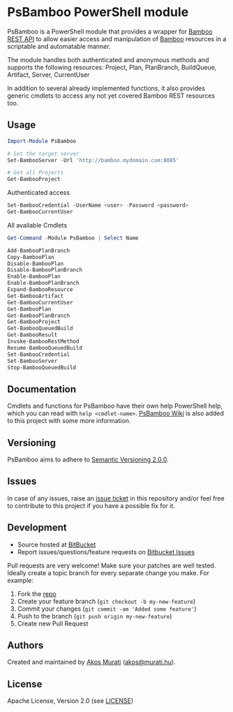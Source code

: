 PsBamboo PowerShell module
==========================

PsBamboo is a PowerShell module that provides a wrapper for [Bamboo][bamboo]
[REST API][bambooapi] to allow easier access and manipulation of [Bamboo][bamboo]
resources in a scriptable and automatable manner.

The module handles both authenticated and anonymous methods and supports the following
resources: Project, Plan, PlanBranch, BuildQueue, Artifact, Server, CurrentUser

In addition to several already implemented functions, it also provides
generic cmdlets to access any not yet covered Bamboo REST resources too.

## Usage
```powershell
Import-Module PsBamboo

# Set the target server
Set-BambooServer -Url 'http://bamboo.mydomain.com:8085'

# Get all Projects
Get-BambooProject
```

Authenticated access
```powershell
Set-BambooCredential -UserName <user> -Password <password>
Get-BambooCurrentUser
```

All available Cmdlets
```powershell
Get-Command -Module PsBamboo | Select Name

Add-BambooPlanBranch
Copy-BambooPlan
Disable-BambooPlan
Disable-BambooPlanBranch
Enable-BambooPlan
Enable-BambooPlanBranch
Expand-BambooResource
Get-BambooArtifact
Get-BambooCurrentUser
Get-BambooPlan
Get-BambooPlanBranch
Get-BambooProject
Get-BambooQueuedBuild
Get-BambooResult
Invoke-BambooRestMethod
Resume-BambooQueuedBuild
Set-BambooCredential
Set-BambooServer
Stop-BambooQueuedBuild
```

## Documentation
Cmdlets and functions for PsBamboo have their own help PowerShell help, which
you can read with `help <cmdlet-name>`. [PsBamboo Wiki][wiki] is also added to this project with
some more information.

## Versioning
PsBamboo aims to adhere to [Semantic Versioning 2.0.0][semver].

## Issues
In case of any issues, raise an [issue ticket][issues] in this repository and/or
feel free to contribute to this project if you have a possible fix for it.

## Development

* Source hosted at [BitBucket][repo]
* Report issues/questions/feature requests on [Bitbucket Issues][issues]

Pull requests are very welcome! Make sure your patches are well tested.
Ideally create a topic branch for every separate change you make. For
example:

1. Fork the [repo][repo]
2. Create your feature branch (`git checkout -b my-new-feature`)
3. Commit your changes (`git commit -am 'Added some feature'`)
4. Push to the branch (`git push origin my-new-feature`)
5. Create new Pull Request

## Authors
Created and maintained by [Akos Murati][muratiakos] (<akos@murati.hu>).

## License
Apache License, Version 2.0 (see [LICENSE][LICENSE])

[repo]: https://bitbucket.org/murati-hu/psbamboo
[wiki]: https://bitbucket.org/murati-hu/psbamboo/wiki
[issues]: https://bitbucket.org/murati-hu/psbamboo/issues
[bamboo]: https://www.atlassian.com/software/bamboo
[bambooapi]: https://developer.atlassian.com/bamboodev/rest-apis
[muratiakos]: http://murati.hu
[license]: LICENSE
[semver]: http://semver.org/
